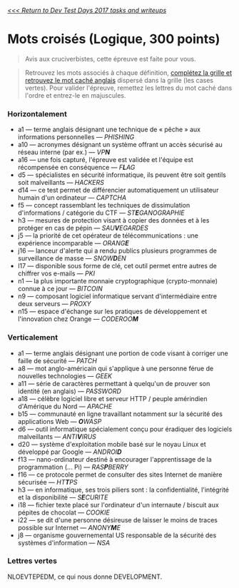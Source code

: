 _[<<< Return to Dev Test Days 2017 tasks and writeups](/CTF-Jeopardy/2017-devtestdays)_
# Mots croisés (Logique, 300 points)

>Avis aux cruciverbistes, cette épreuve est faite pour vous.

>Retrouvez les mots associés à chaque définition, [complétez la grille et retrouvez le mot caché anglais](mots_croises.png) dispersé dans la grille (les cases vertes). Pour valider l'épreuve, remettez les lettres du mot caché dans l'ordre et entrez-le en majuscules.

### Horizontalement

* a1 — terme anglais désignant une technique de « pêche » aux informations personnelles — _PHISHING_
* a10 — acronymes désignant un système offrant un accès sécurisé au réseau interne (par ex.) — _VP**N**_
* a16 — une fois capturé, l'épreuve est validée et l'équipe est récompensée en conséquence — _F**L**AG_
* d5 — spécialistes en sécurité informatique, ils peuvent être soit gentils soit malveillants — _HACKERS_
* d14 — ce test permet de différencier automatiquement un utilisateur humain d'un ordinateur — _CAPTCHA_
* f5 — concept rassemblant les techniques de dissimulation d'informations / catégorie du CTF — _ST**E**GANOGRAPHIE_
* h3 — mesures de protection visant à copier des données et à les protéger en cas de pépin — _SAU**V**EGARDES_
* j5 — la priorité de cet opérateur de télécommunications : une expérience incomparable — _ORANG**E**_
* j16 — lanceur d'alerte qui a rendu publics plusieurs programmes de surveillance de masse — _SNOW**D**EN_
* l17 — disponible sous forme de clé, cet outil permet entre autres de chiffrer vos e-mails — _PKI_
* n1 — la plus importante monnaie cryptographique (crypto-monnaie) connue à ce jour — _BITCOIN_
* n9 — composant logiciel informatique servant d'intermédiaire entre deux serveurs — _PROXY_
* n15 — espace d'échange sur les pratiques de développement et l'innovation chez Orange — _CODEROO**M**_

### Verticalement

* a1 — terme anglais désignant une portion de code visant à corriger une faille de sécurité — _PATCH_
* a8 — mot anglo-américain qui s'applique à une personne férue de nouvelles technologies — _GEEK_
* a11 — série de caractères permettant à quelqu'un de prouver son identité (en anglais) — _PASSWORD_
* a18 — célèbre logiciel libre et serveur HTTP / peuple amérindien d'Amérique du Nord — _APACHE_
* b15 — communauté en ligne travaillant notamment sur la sécurité des applications Web — _**O**WASP_
* d6 — outil informatique spécialement conçu pour éradiquer des logiciels malveillants — _ANTI**V**IRUS_
* d20 — système d'exploitation mobile basé sur le noyau Linux et développé par Google — _ANDROI**D**_
* f13 — nano-ordinateur destiné à encourager l'apprentissage de la programmation (... Pi) — _RAS**P**BERRY_
* f16 — ce protocole permet de consulter des sites Internet de manière sécurisée — _HT**T**PS_
* h3 — en informatique, ses trois piliers sont : la confidentialité, l'intégrité et la disponibilité — _S**E**CURITE_
* i18 — fichier texte placé sur l'ordinateur d'un internaute / biscuit aux pépites de chocolat — _COOKIE_
* i22 — se dit d'une personne désireuse de laisser le moins de traces possible sur Internet — _ANONY**M**E_
* j8 — organisme gouvernemental US responsable de la sécurité des systèmes d'information — _NSA_

### Lettres vertes

NLOEVTEPEDM, ce qui nous donne DEVELOPMENT.
